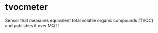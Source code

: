 # tvocmeter
Sensor that measures equivalent total volatile organic compounds (TVOC) and publishes it over MQTT
